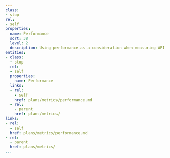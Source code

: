 ```yaml
---
class:
- stop
rel:
- self
properties:
  name: Performance
  sort: 38
  level: 2
  description: Using performance as a consideration when measuring API consumption.
entities:
- class:
  - stop
  rel:
  - self
  properties:
    name: Performance
  links:
  - rel:
    - self
    href: plans/metrics/performance.md
  - rel:
    - parent
    href: plans/metrics/
links:
- rel:
  - self
  href: plans/metrics/performance.md
- rel:
  - parent
  href: plans/metrics/
...
```

